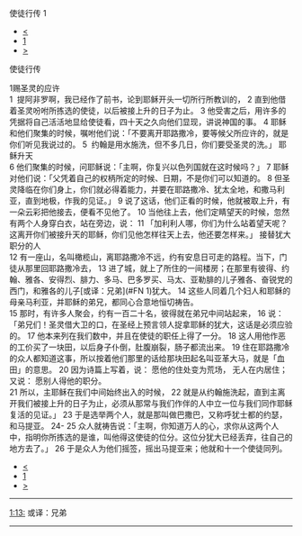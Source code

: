﻿





 使徒行传 1




* [<](bible/JHN21.md)
* [1](bible/ACT.md)
* [>](bible/ACT02.md)



使徒行传 
 
1赐圣灵的应许  
1  提阿非罗啊，我已经作了前书，论到耶稣开头一切所行所教训的， 
2 直到他借着圣灵吩咐所拣选的使徒，以后被接上升的日子为止。 
3 他受害之后，用许多的凭据将自己活活地显给使徒看，四十天之久向他们显现，讲说神国的事。 
4 耶稣和他们聚集的时候，嘱咐他们说：「不要离开耶路撒冷，要等候父所应许的，就是你们听见我说过的。 
5  约翰是用水施洗，但不多几日，你们要受圣灵的洗。」 耶稣升天  
6 他们聚集的时候，问耶稣说：「主啊，你复兴以色列国就在这时候吗？」 
7 耶稣对他们说：「父凭着自己的权柄所定的时候、日期，不是你们可以知道的。 
8 但圣灵降临在你们身上，你们就必得着能力，并要在耶路撒冷、犹太全地，和撒马利亚，直到地极，作我的见证。」 
9 说了这话，他们正看的时候，他就被取上升，有一朵云彩把他接去，便看不见他了。 
10 当他往上去，他们定睛望天的时候，忽然有两个人身穿白衣，站在旁边，说： 
11 「加利利人哪，你们为什么站着望天呢？这离开你们被接升天的耶稣，你们见他怎样往天上去，他还要怎样来。」 接替犹大职分的人  
12 有一座山，名叫橄榄山，离耶路撒冷不远，约有安息日可走的路程。当下，门徒从那里回耶路撒冷去， 
13 进了城，就上了所住的一间楼房；在那里有彼得、约翰、雅各、安得烈、腓力、多马、巴多罗买、马太、亚勒腓的儿子雅各、奋锐党的西门，和雅各的儿子[或译：兄弟](#FN
1)犹大。 
14 这些人同着几个妇人和耶稣的母亲马利亚，并耶稣的弟兄，都同心合意地恒切祷告。  
15 那时，有许多人聚会，约有一百二十名，彼得就在弟兄中间站起来， 
16 说：「弟兄们！圣灵借大卫的口，在圣经上预言领人捉拿耶稣的犹大，这话是必须应验的。 
17 他本来列在我们数中，并且在使徒的职任上得了一分。 
18 这人用他作恶的工价买了一块田，以后身子仆倒，肚腹崩裂，肠子都流出来。 
19 住在耶路撒冷的众人都知道这事，所以按着他们那里的话给那块田起名叫亚革大马，就是「血田」的意思。 
20 因为诗篇上写着，说： 愿他的住处变为荒场， 无人在内居住； 又说： 愿别人得他的职分。  
21 所以，主耶稣在我们中间始终出入的时候， 
22 就是从约翰施洗起，直到主离开我们被接上升的日子为止，必须从那常与我们作伴的人中立一位与我们同作耶稣复活的见证。」 
23 于是选举两个人，就是那叫做巴撒巴，又称呼犹士都的约瑟，和马提亚。 
24-
25 众人就祷告说：「主啊，你知道万人的心，求你从这两个人中，指明你所拣选的是谁，叫他得这使徒的位分。这位分犹大已经丢弃，往自己的地方去了。」 
26 于是众人为他们摇签，摇出马提亚来；他就和十一个使徒同列。 
* [<](bible/JHN21.md)
* [1](bible/ACT.md)
* [>](bible/ACT02.md)





---


[1:13:](#V13)
或译：兄弟




---









